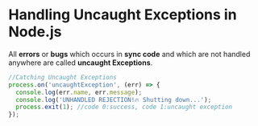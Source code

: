 # Handling Uncaught Exceptions in Node.js

All **errors** or **bugs** which occurs in **sync code** and which are not handled anywhere are called **uncaught Exceptions**.

```js
//Catching Uncaught Exceptions
process.on('uncaughtException', (err) => {
  console.log(err.name, err.message);
  console.log('UNHANDLED REJECTION!🔥 Shutting down...');
  process.exit(1); //code 0:success, code 1:uncaught exception
});
```

